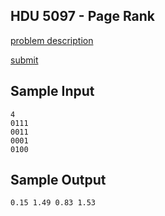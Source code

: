  ## HDU 5097 - Page Rank ##

[problem description](http://acm.hdu.edu.cn/showproblem.php?pid=5097)

[submit](http://acm.hust.edu.cn/vjudge/problem/viewProblem.action?id=68255)

## Sample Input ##

```
4
0111
0011
0001
0100
```

## Sample Output ##

```
0.15 1.49 0.83 1.53
```